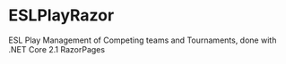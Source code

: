 # ESLPlayRazor
ESL Play Management of Competing teams and Tournaments, done with .NET Core 2.1 RazorPages
